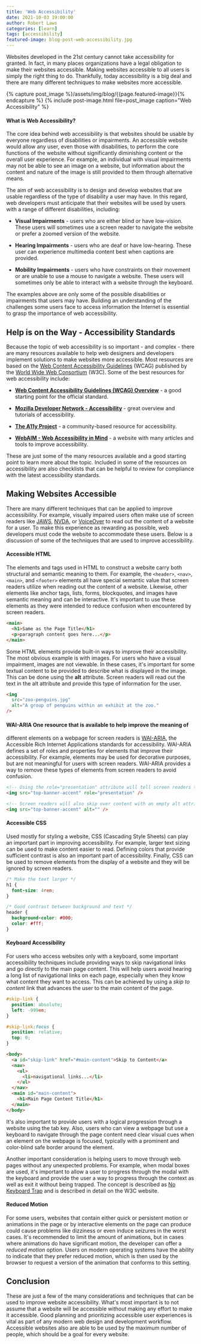 ```yaml
---
title: 'Web Accessibility'
date: 2021-10-03 19:00:00
author: Robert Laws
categories: [learn]
tags: [accessibility]
featured-image: blog-post-web-accessibility.jpg
---
```


Websites developed in the 21st century cannot take accessibility for granted. In fact, in many places organizations have a legal obligation to make their websites accessible. Making websites accessible to all users is simply the right thing to do.<!-- more --> Thankfully, today accessibility is a big deal and there are many different techniques to make websites more accessible.

{% capture post_image %}/assets/img/blog/{{page.featured-image}}{% endcapture %}
{% include post-image.html file=post_image caption="Web Accessibility" %}

#### What is Web Accessibility?

The core idea behind web accessibility is that websites should be usable by everyone regardless of disabilities or impairments. An accessible website would allow any user, even those with disabilities, to perform the core functions of the website without significantly diminishing content or the overall user experience. For example, an individual with visual impairments may not be able to see an image on a website, but information about the content and nature of the image is still provided to them through alternative means.

The aim of web accessibility is to design and develop websites that are usable regardless of the type of disability a user may have. In this regard, web developers must anticipate that their websites will be used by users with a range of different disabilities, including:

- **Visual Impairments** - users who are either blind or have low-vision. These users will sometimes use a screen reader to navigate the website or prefer a zoomed version of the website.

- **Hearing Impairments** - users who are deaf or have low-hearing. These user can experience multimedia content best when captions are provided.

- **Mobility Impairments** - users who have constraints on their movement or are unable to use a mouse to navigate a website. These users will sometimes only be able to interact with a website through the keyboard.

The examples above are only some of the possible disabilities or impairments that users may have. Building an understanding of the challenges some users face to access information the Internet is essential to grasp the importance of web accessibility.

## Help is on the Way - Accessibility Standards

Because the topic of web accessibility is so important - and complex - there are many resources available to help web designers and developers implement solutions to make websites more accessible. Most resources are based on the [Web Content Accessibility Guidelines](https://www.w3.org/TR/WCAG21/) (WCAG) published by the [World Wide Web Consortium](https://www.w3.org/Consortium/) (W3C). Some of the best resources for web accessibility include:

- **[Web Content Accessibility Guidelines (WCAG) Overview](https://www.w3.org/WAI/standards-guidelines/wcag/)** - a good starting point for the official standard.

- **[Mozilla Developer Network - Accessibility](https://developer.mozilla.org/en-US/docs/Learn/Accessibility)** - great overview and tutorials of accessibility.

- **[The A11y Project](https://www.a11yproject.com/)** - a community-based resource for accessibility.

- **[WebAIM - Web Accessibility in Mind](https://webaim.org/)** - a website with many articles and tools to improve accessibility.

These are just some of the many resources available and a good starting point to learn more about the topic. Included in some of the resources on accessibility are also checklists that can be helpful to review for compliance with the latest accessibility standards.

## Making Websites Accessible

There are many different techniques that can be applied to improve accessibility. For example, visually impaired users often make use of screen readers like [JAWS](https://www.freedomscientific.com/products/software/jaws/), [NVDA](https://www.nvaccess.org/), or [VoiceOver](https://www.apple.com/accessibility/mac/voiceover/) to read out the content of a website for a user. To make this experience as rewarding as possible, web developers must code the website to accommodate these users. Below is a discussion of some of the techniques that are used to improve accessibility.

#### Accessible HTML

The elements and tags used in HTML to construct a website carry both structural and semantic meaning to them. For example, the `<header>`, `<nav>`, `<main>`, and `<footer>` elements all have special semantic value that screen readers utilize when reading out the content of a website. Likewise, other elements like anchor tags, lists, forms, blockquotes, and images have semantic meaning and can be interactive. It's important to use these elements as they were intended to reduce confusion when encountered by screen readers.

```html
<main>
  <h1>Same as the Page Title</h1>
  <p>paragraph content goes here...</p>
</main>
```

Some HTML elements provide built-in ways to improve their accessibility. The most obvious example is with images. For users who have a visual impairment, images are not viewable. In these cases, it's important for some textual content to be provided to describe what is displayed in the image. This can be done using the **alt** attribute. Screen readers will read out the text in the alt attribute and provide this type of information for the user.

```html
<img
  src="zoo-penguins.jpg"
  alt="A group of penguins within an exhibit at the zoo."
/>
```

#### WAI-ARIA One resource that is available to help improve the meaning of

different elements on a webpage for screen readers is [WAI-ARIA](https://www.w3.org/WAI/standards-guidelines/aria/), the Accessible Rich Internet Applications standards for accessibility. WAI-ARIA defines a set of roles and properties for elements that improve their accessibility. For example, elements may be used for decorative purposes, but are not meaningful for users with screen readers. WAI-ARIA provides a way to remove these types of elements from screen readers to avoid confusion.

```html
<!-- Using the role="presentation" attribute will tell screen readers to ignore the element -->
<img src="top-banner-accent" role="presentation" />

<!-- Screen readers will also skip over content with an empty alt attribute -->
<img src="top-banner-accent" alt="" />
```

#### Accessible CSS

Used mostly for styling a website, CSS (Cascading Style Sheets) can play an important part in improving accessibility. For example, larger text sizing can be used to make content easier to read. Defining colors that provide sufficient contrast is also an important part of accessibility. Finally, CSS can be used to remove elements from the display of a website and they will be ignored by screen readers.

```css
/* Make the text larger */
h1 {
  font-size: 4rem;
}

/* Good contrast between background and text */
header {
  background-color: #000;
  color: #fff;
}
```

#### Keyboard Accessibility

For users who access websites only with a keyboard, some important accessibility techniques include providing ways to skip navigational links and go directly to the main page content. This will help users avoid hearing a long list of navigational links on each page, especially when they know what content they want to access. This can be achieved by using a _skip to content_ link that advances the user to the main content of the page.

```css
#skip-link {
  position: absolute;
  left: -999em;
}

#skip-link:focus {
  position: relative;
  top: 0;
}
```

```html
<body>
  <a id="skip-link" href="#main-content">Skip to Content</a>
  <nav>
    <ul>
      <li>navigational links...</li>
    </ul>
  </nav>
  <main id="main-content">
    <h1>Main Page Content Title</h1>
  </main>
</body>
```

It's also important to provide users with a logical progression through a website using the tab key. Also, users who can view a webpage but use a keyboard to navigate through the page content need clear visual cues when an element on the webpage is focused, typically with a prominent and color-blind safe border around the element.

Another important consideration is helping users to move through web pages without any unexpected problems. For example, when modal boxes are used, it's important to allow a user to progress through the modal with the keyboard and provide the user a way to progress through the context as well as exit it without being trapped. The concept is described as [No Keyboard Trap](https://www.w3.org/TR/UNDERSTANDING-WCAG20/keyboard-operation-trapping.html) and is described in detail on the W3C website.

#### Reduced Motion

For some users, websites that contain either quick or persistent motion or animations in the page or by interactive elements on the page can produce could cause problems like dizziness or even induce seizures in the worst cases. It's recommended to limit the amount of animations, but in cases where animations do have significant motion, the developer can offer a _reduced motion_ option. Users on modern operating systems have the ability to indicate that they prefer reduced motion, which is then used by the browser to request a version of the animation that conforms to this setting.

## Conclusion

These are just a few of the many considerations and techniques that can be used to improve website accessibility. What's most important is to not assume that a website will be accessible without making any effort to make it accessible. Good planning and prioritizing accessible user experiences is vital as part of any modern web design and development workflow. Accessible websites also are able to be used by the maximum number of people, which should be a goal for every website.
